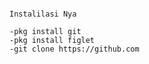 ~~~~~~~~~~~~GMAIL HACK~~~~~~~~~~~~

Instalilasi Nya

-pkg install git
-pkg install figlet
-git clone https://github.com
